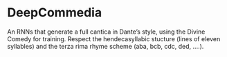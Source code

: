 # DeepCommedia
An RNNs that generate a full cantica in Dante’s style, using the Divine Comedy for training. Respect the hendecasyllabic stucture (lines of eleven syllables) and the terza rima rhyme scheme (aba, bcb, cdc, ded, ....).
